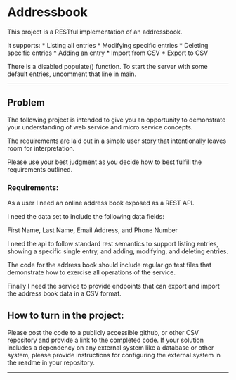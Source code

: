 # Addressbook
This project is a RESTful implementation of an addressbook.

It supports:
    * Listing all entries
    * Modifying specific entries
    * Deleting specific entries
    * Adding an entry
    * Import from CSV
    * Export to CSV

There is a disabled populate() function. To start the server with some default entries, uncomment that line in main.



-------- 

## Problem 
The following project is intended to give you an opportunity to demonstrate your 
understanding of web service and micro service concepts.

The requirements are laid out in a simple user story that intentionally leaves room for interpretation. 

Please use your best judgment as you decide how to best fulfill the requirements outlined. 


### Requirements: 

As a user I need an online address book exposed as a REST API.

I need the data set to include the following data fields: 

First Name, Last Name, Email Address, and Phone Number

I need the api to follow standard rest semantics to support listing entries, 
showing a specific single entry, and adding, modifying, and deleting entries.

The code for the address book should include regular go test files that demonstrate how to exercise all operations of the service.

Finally I need the service to provide endpoints that can export and import the address book data in a CSV format.


## How to turn in the project:

Please post the code to a publicly accessible github, or other CSV repository and provide a link to the completed code.
If your solution includes a dependency on any external system like a database or other system,
please provide instructions for configuring the external system in the readme in your repository.


----------------- 